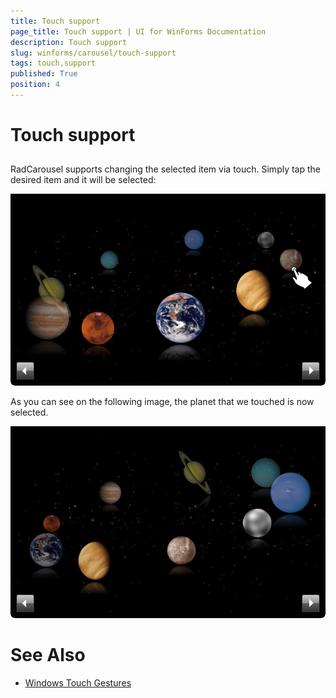 ```yaml
---
title: Touch support
page_title: Touch support | UI for WinForms Documentation
description: Touch support
slug: winforms/carousel/touch-support
tags: touch,support
published: True
position: 4
---
```


# Touch support



## 

RadCarousel supports changing the selected item via touch. Simply tap the desired item and it will be selected:

![carousel-touch-support 001](images/carousel-touch-support001.png)

As you can see on the following image, the planet that we touched is now selected.

![carousel-touch-support 002](images/carousel-touch-support002.png)

# See Also

 * [Windows Touch Gestures](http://msdn.microsoft.com/en-us/library/windows/desktop/dd940543(v=vs.85).aspx)
